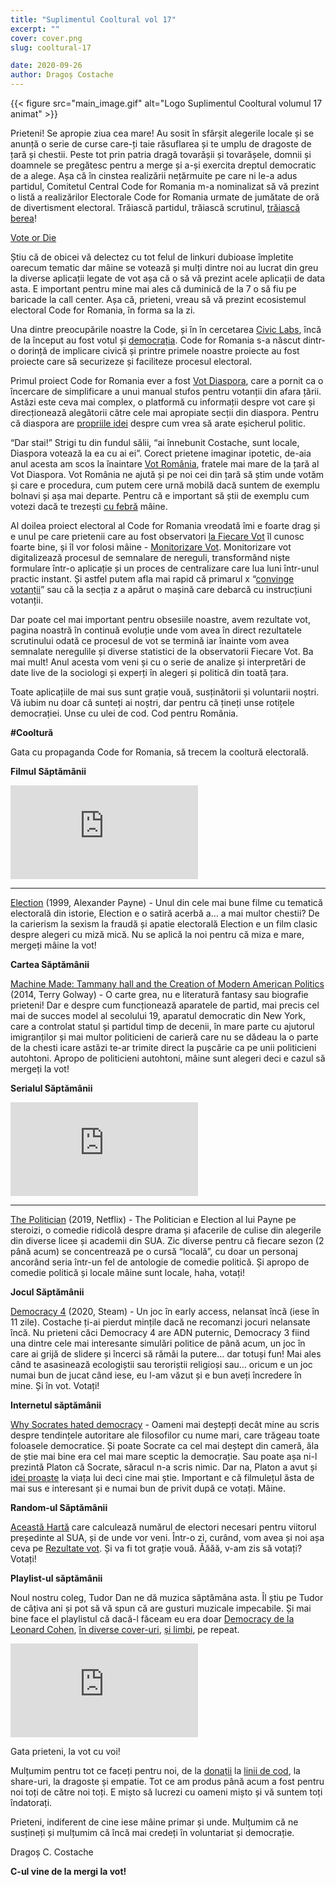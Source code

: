 ```yaml
---
title: "Suplimentul Cooltural vol 17"
excerpt: ""
cover: cover.png
slug: cooltural-17

date: 2020-09-26
author: Dragoș Costache
---
```


{{< figure src="main_image.gif" alt="Logo Suplimentul Cooltural volumul 17 animat" >}}

Prieteni! Se apropie ziua cea mare! Au sosit în sfârșit alegerile locale și se anunță o serie de curse care-ți taie răsuflarea și te umplu de dragoste de țară și chestii. Peste tot prin patria dragă tovarășii și tovarășele, domnii și doamnele se pregătesc pentru a merge și a-și exercita dreptul democratic de a alege. Așa că în cinstea realizării nețărmuite pe care ni le-a adus partidul, Comitetul Central Code for Romania m-a nominalizat să vă prezint o listă a realizărilor Electorale Code for Romania urmate de jumătate de oră de divertisment electoral. Trăiască partidul, trăiască scrutinul, [trăiască berea](https://www.youtube.com/watch?v=Kc3y2KaS1Qc)!

[Vote or Die](https://www.youtube.com/watch?v=9pSh0VAVYn4   )

Știu că de obicei vă delectez cu tot felul de linkuri dubioase împletite oarecum tematic dar mâine se votează și mulți dintre noi au lucrat din greu la diverse aplicații legate de vot așa că o să vă prezint acele aplicații de data asta. E important pentru mine mai ales că duminică de la 7 o să fiu pe baricade la call center. Așa că, prieteni, vreau să vă prezint ecosistemul electoral Code for Romania, în forma sa la zi.

Una dintre preocupările noastre la Code, și în în cercetarea [Civic Labs](https://civiclabs.ro/ro), încă de la început au fost votul și [democrația](https://www.youtube.com/watch?v=LR2SIWRMrtA). Code for Romania s-a născut dintr-o dorință de implicare civică și printre primele noastre proiecte au fost proiecte care să securizeze și faciliteze procesul electoral. 

Primul proiect Code for Romania ever a fost [Vot Diaspora](https://votdiaspora.ro/), care a pornit ca o încercare de simplificare a unui manual stufos pentru votanții din afara țării. Astăzi este ceva mai complex, o platformă cu informații despre vot care și direcționează alegătorii către cele mai apropiate secții din diaspora. Pentru că diaspora are [propriile idei](https://romania.europalibera.org/a/vot-diaspora-prezidentiale-2019/30264973.html) despre cum vrea să arate eșicherul politic. 

“Dar stai!” Strigi tu din fundul sălii, “ai înnebunit Costache, sunt locale, Diaspora votează la ea cu ai ei”. Corect prietene imaginar ipotetic, de-aia anul acesta am scos la înaintare [Vot România](https://votromania.ro/), fratele mai mare de la țară al Vot Diaspora. Vot România ne ajută și pe noi cei din țară să știm unde votăm și care e procedura, cum putem cere urnă mobilă dacă suntem de exemplu bolnavi și așa mai departe. Pentru că e important să știi de exemplu cum votezi dacă te trezești [cu febră](https://www.digi24.ro/stiri/actualitate/cum-vor-vota-la-alegerile-locale-romanii-care-au-temperatura-peste-373-grade-tataruziua-votului-poate-fi-poate-fi-gestionata-1369228) mâine.

Al doilea proiect electoral al Code for Romania vreodată îmi e foarte drag și e unul pe care prietenii care au fost observatori [la Fiecare Vot](https://fiecarevot.ro/) îl cunosc foarte bine, și îl vor folosi mâine -  [Monitorizare Vot](https://votemonitor.org/). Monitorizare vot digitalizează procesul de semnalare de nereguli, transformând niște formulare într-o aplicație și un proces de centralizare care lua luni într-unul practic instant. Și astfel putem afla mai rapid că primarul x “[convinge votanții](https://votemonitor.org/)” sau că la secția z a apărut o mașină care debarcă cu instrucțiuni votanții.

Dar poate cel mai important pentru obsesiile noastre, avem rezultate vot, pagina noastră în continuă evoluție unde vom avea în direct rezultatele scrutinului odată ce procesul de vot se termină iar înainte vom avea semnalate neregulile și diverse statistici de la observatorii Fiecare Vot. Ba mai mult! Anul acesta vom veni și cu o serie de analize și interpretări de date live de la sociologi și experți în alegeri și politică din toată țara. 

Toate aplicațiile de mai sus sunt grație vouă, susținătorii și voluntarii noștri. Vă iubim nu doar că sunteți ai noștri, dar pentru că țineți unse rotițele democrației. Unse cu ulei de cod. Cod pentru România.

**#Cooltură**

Gata cu propaganda Code for Romania, să trecem la cooltură electorală.

**Filmul Săptămânii**

<div class="embed-responsive is-16by9">
  <iframe src="https://www.youtube-nocookie.com/embed/tBgM_Kw6PSM" frameborder="0" allow="accelerometer; autoplay; encrypted-media; gyroscope; picture-in-picture" allowfullscreen></iframe>
</div>

---

[Election](https://www.youtube.com/watch?v=tBgM_Kw6PSM) (1999, Alexander Payne) - Unul din cele mai bune filme cu tematică electorală din istorie, Election e o satiră acerbă a… a mai multor chestii? De la carierism la sexism la fraudă și apatie electorală Election e un film clasic despre alegeri cu miză mică. Nu se aplică la noi pentru că miza e mare, mergeți mâine la vot!

**Cartea Săptămânii**

[Machine Made: Tammany hall and the Creation of Modern American Politics](https://www.amazon.com/Machine-Made-Creation-American-Politics/dp/0871403757) (2014, Terry Golway) - O carte grea, nu e literatură fantasy sau biografie prieteni! Dar e despre cum funcționează aparatele de partid, mai precis cel mai de succes model al secolului 19, aparatul democratic din New York, care a controlat statul și partidul timp de decenii, în mare parte cu ajutorul imigranților și mai multor politicieni de carieră care nu se dădeau la o parte de la chesti icare astăzi te-ar trimite direct la pușcărie ca pe unii politicieni autohtoni. Apropo de politicieni autohtoni, mâine sunt alegeri deci e cazul să mergeți la vot!

**Serialul Săptămânii**

<div class="embed-responsive is-16by9">
  <iframe src="https://www.youtube-nocookie.com/embed/7RRUhyq6KEo" frameborder="0" allow="accelerometer; autoplay; encrypted-media; gyroscope; picture-in-picture" allowfullscreen></iframe>
</div>

---

[The Politician](https://www.youtube.com/watch?v=7RRUhyq6KEo) (2019, Netflix) - The Politician e Election al lui Payne pe steroizi, o comedie ridicolă despre drama și afacerile de culise din alegerile din diverse licee și academii din SUA. Zic diverse pentru că fiecare sezon (2 până acum) se concentrează pe o cursă “locală”, cu doar un personaj ancorând seria într-un fel de antologie de comedie politică. Și apropo de comedie politică și locale mâine sunt locale, haha, votați!

**Jocul Săptămânii**

[Democracy 4](https://store.steampowered.com/app/1410710/Democracy_4/) (2020, Steam) - Un joc în early access, nelansat încă (iese în 11 zile). Costache ți-ai pierdut mințile dacă ne recomanzi jocuri nelansate încă. Nu prieteni căci Democracy 4 are ADN puternic, Democracy 3 fiind una dintre cele mai interesante simulări politice de până acum, un joc în care ai grijă de slidere și încerci să rămâi la putere… dar totuși fun! Mai ales când te asasinează ecologiștii sau teroriștii religioși sau… oricum e un joc numai bun de jucat când iese, eu l-am văzut și e bun aveți încredere în mine. Și în vot. Votați!

**Internetul săptămânii**

[Why Socrates hated democracy](https://www.youtube.com/watch?v=fLJBzhcSWTk) - Oameni mai deștepți decât mine au scris despre tendințele autoritare ale filosofilor cu nume mari, care trăgeau toate foloasele democratice. Și poate Socrate ca cel mai deștept din cameră, ăla de știe mai bine era cel mai mare sceptic la democrație. Sau poate așa ni-l prezintă Platon că Socrate, săracul n-a scris nimic. Dar na, Platon a avut și [idei proaste](https://iep.utm.edu/pla-laws/) la viața lui deci cine mai știe. Important e că filmulețul ăsta de mai sus e interesant și e numai bun de privit după ce votați. Mâine.

**Random-ul Săptămânii**

[Această Hartă](https://www.270towin.com/) care calculează numărul de electori necesari pentru viitorul președinte al SUA, și de unde vor veni. Într-o zi, curând, vom avea și noi așa ceva pe [Rezultate vot](http://rezultatevot.ro/web). Și va fi tot grație vouă. Ăăăă, v-am zis să votați? Votați!

**Playlist-ul săptămânii**

Noul nostru coleg, Tudor Dan ne dă muzica săptămâna asta. Îl știu pe Tudor de câțiva ani și pot să vă spun că are gusturi muzicale impecabile. Și mai bine face el playlistul că dacă-l făceam eu era doar [Democracy de la Leonard Cohen](https://www.youtube.com/watch?v=DU-RuR-qO4Y), [în diverse cover-uri](https://www.youtube.com/watch?v=61ZWZVwu9zw), [și limbi](https://www.youtube.com/watch?v=QX_iyS_ZSUY), pe repeat. 

<div class="embed-responsive is-16by9">
  <iframe src="https://open.spotify.com/embed/playlist/5Uif18L5zDdCvSFStinTCu" frameborder="0" allowtransparency="true" allow="encrypted-media"></iframe>
</div>

Gata prieteni, la vot cu voi!

Mulțumim pentru tot ce faceți pentru noi, de la [donații](https://code4.ro/ro/doneaza/) la [linii de cod](https://tfsg.code4.ro/ro/), la share-uri, la dragoste și empatie. Tot ce am produs până acum a fost pentru noi toți de către noi toți. E mișto să lucrezi cu oameni mișto și vă suntem toți îndatorați.

Prieteni, indiferent de cine iese mâine primar și unde. Mulțumim că ne susțineți și mulțumim că încă mai credeți în voluntariat și democrație.

Dragoș C. Costache

**C-ul vine de la mergi la vot!**
